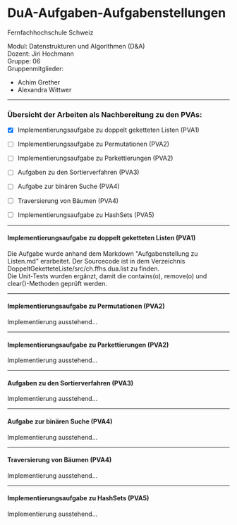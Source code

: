 # DuA-Aufgaben-Aufgabenstellungen

Fernfachhochschule Schweiz <br>

Modul: Datenstrukturen und Algorithmen (D&A) <br>
Dozent: Jiri Hochmann <br>
Gruppe: 06 <br>
Gruppenmitglieder: 
- Achim Grether
- Alexandra Wittwer
___
### Übersicht der Arbeiten als Nachbereitung zu den PVAs:
- [x] Implementierungsaufgabe zu doppelt geketteten Listen (PVA1)
- [ ] Implementierungsaufgabe zu Permutationen (PVA2)
- [ ] Implementierungsaufgabe zu Parkettierungen (PVA2)
- [ ] Aufgaben zu den Sortierverfahren (PVA3)
- [ ] Aufgabe zur binären Suche (PVA4)
- [ ] Traversierung von Bäumen (PVA4)
- [ ] Implementierungsaufgabe zu HashSets (PVA5)


---
#### Implementierungsaufgabe zu doppelt geketteten Listen (PVA1)
Die Aufgabe wurde anhand dem Markdown "Aufgabenstellung zu Listen.md" erarbeitet. Der Sourcecode ist in dem Verzeichnis DoppeltGeketteteListe/src/ch.ffhs.dua.list zu finden. <br>
Die Unit-Tests wurden ergänzt, damit die contains(o), remove(o) und clear()-Methoden geprüft werden.

---
#### Implementierungsaufgabe zu Permutationen (PVA2)
Implementierung ausstehend...

---
#### Implementierungsaufgabe zu Parkettierungen (PVA2)
Implementierung ausstehend...

---
#### Aufgaben zu den Sortierverfahren (PVA3)
Implementierung ausstehend...

---
#### Aufgabe zur binären Suche (PVA4)
Implementierung ausstehend...

---
#### Traversierung von Bäumen (PVA4) <br>
Implementierung ausstehend...

---
#### Implementierungsaufgabe zu HashSets (PVA5)
Implementierung ausstehend...

